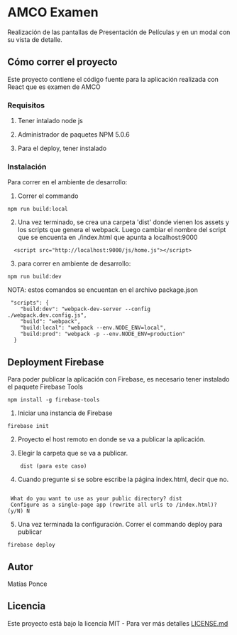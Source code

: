 # AMCO Examen

Realización de las pantallas de Presentación de Películas y en un modal con su vista de detalle.

## Cómo correr el proyecto

Este proyecto contiene el código fuente para la aplicación realizada con React que es examen de AMCO

### Requisitos

1. Tener intalado node js

2. Administrador de paquetes NPM 5.0.6

3. Para el deploy, tener instalado

### Instalación

Para correr en el ambiente de desarrollo:

1. Correr el commando

```
npm run build:local
```

2. Una vez terminado, se crea una carpeta 'dist' donde vienen los assets y los scripts
que genera el webpack. Luego cambiar el nombre del script que se encuenta en ./index.html
que apunta a localhost:9000

```
  <script src="http://localhost:9000/js/home.js"></script>
```
3. para correr en ambiente de desarrollo:

```
npm run build:dev
```

NOTA: estos comandos se encuentan en el archivo package.json

```
 "scripts": {
    "build:dev": "webpack-dev-server --config ./webpack.dev.config.js",
    "build": "webpack",
    "build:local": "webpack --env.NODE_ENV=local",
    "build:prod": "webpack -p --env.NODE_ENV=production"
  }
```


## Deployment Firebase

Para poder publicar la aplicación con Firebase, es necesario tener instalado el paquete  Firebase Tools

```
npm install -g firebase-tools
```

1. Iniciar una instancia de Firebase

```
firebase init
```

2. Proyecto el host remoto en donde se va a publicar la aplicación.

3. Elegir la carpeta que se va a publicar.

```
    dist (para este caso)
```

4. Cuando pregunte si se sobre escribe la página index.html, decir que no.

```

 What do you want to use as your public directory? dist
 Configure as a single-page app (rewrite all urls to /index.html)? (y/N) N

```


5. Una vez terminada la configuración. Correr el commando deploy para publicar

```
firebase deploy

```


## Autor 
Matías Ponce


## Licencia
Este proyecto está bajo la licencia MIT - Para ver más detalles [LICENSE.md](LICENSE)

